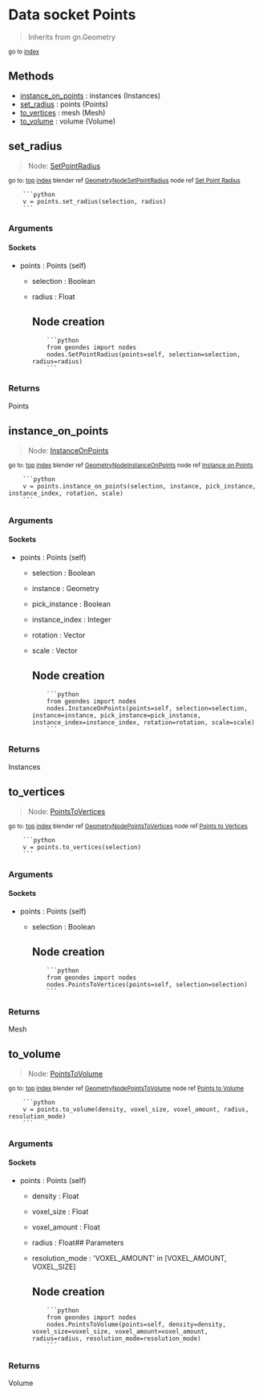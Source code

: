 
# Data socket Points

> Inherits from gn.Geometry
  
<sub>go to [index](/docs/index.md)</sub>



## Methods

- [instance_on_points](#instance_on_points) : instances (Instances)
- [set_radius](#set_radius) : points (Points)
- [to_vertices](#to_vertices) : mesh (Mesh)
- [to_volume](#to_volume) : volume (Volume)

## set_radius

> Node: [SetPointRadius](/docs/nodes/SetPointRadius.md)
  
<sub>go to: [top](#data-socket-points) [index](/docs/index.md)
blender ref [GeometryNodeSetPointRadius](https://docs.blender.org/api/current/bpy.types.GeometryNodeSetPointRadius.html)
node ref [Set Point Radius](https://docs.blender.org/manual/en/latest/modeling/geometry_nodes/point/set_point_radius.html) </sub>
                          
        ```python
        v = points.set_radius(selection, radius)
        ```

### Arguments


#### Sockets

- points : Points (self)
  - selection : Boolean
  - radius : Float
    
    Node creation
    -------------
            
            ```python
            from geondes import nodes
            nodes.SetPointRadius(points=self, selection=selection, radius=radius)
            ```

### Returns

Points


## instance_on_points

> Node: [InstanceOnPoints](/docs/nodes/InstanceOnPoints.md)
  
<sub>go to: [top](#data-socket-points) [index](/docs/index.md)
blender ref [GeometryNodeInstanceOnPoints](https://docs.blender.org/api/current/bpy.types.GeometryNodeInstanceOnPoints.html)
node ref [Instance on Points](https://docs.blender.org/manual/en/latest/modeling/geometry_nodes/instances/instance_on_points.html) </sub>
                          
        ```python
        v = points.instance_on_points(selection, instance, pick_instance, instance_index, rotation, scale)
        ```

### Arguments


#### Sockets

- points : Points (self)
  - selection : Boolean
  - instance : Geometry
  - pick_instance : Boolean
  - instance_index : Integer
  - rotation : Vector
  - scale : Vector
    
    Node creation
    -------------
            
            ```python
            from geondes import nodes
            nodes.InstanceOnPoints(points=self, selection=selection, instance=instance, pick_instance=pick_instance, instance_index=instance_index, rotation=rotation, scale=scale)
            ```

### Returns

Instances


## to_vertices

> Node: [PointsToVertices](/docs/nodes/PointsToVertices.md)
  
<sub>go to: [top](#data-socket-points) [index](/docs/index.md)
blender ref [GeometryNodePointsToVertices](https://docs.blender.org/api/current/bpy.types.GeometryNodePointsToVertices.html)
node ref [Points to Vertices](https://docs.blender.org/manual/en/latest/modeling/geometry_nodes/point/points_to_vertices.html) </sub>
                          
        ```python
        v = points.to_vertices(selection)
        ```

### Arguments


#### Sockets

- points : Points (self)
  - selection : Boolean
    
    Node creation
    -------------
            
            ```python
            from geondes import nodes
            nodes.PointsToVertices(points=self, selection=selection)
            ```

### Returns

Mesh


## to_volume

> Node: [PointsToVolume](/docs/nodes/PointsToVolume.md)
  
<sub>go to: [top](#data-socket-points) [index](/docs/index.md)
blender ref [GeometryNodePointsToVolume](https://docs.blender.org/api/current/bpy.types.GeometryNodePointsToVolume.html)
node ref [Points to Volume](https://docs.blender.org/manual/en/latest/modeling/geometry_nodes/point/points_to_volume.html) </sub>
                          
        ```python
        v = points.to_volume(density, voxel_size, voxel_amount, radius, resolution_mode)
        ```

### Arguments


#### Sockets

- points : Points (self)
  - density : Float
  - voxel_size : Float
  - voxel_amount : Float
  - radius : Float## Parameters
  - resolution_mode : 'VOXEL_AMOUNT' in [VOXEL_AMOUNT, VOXEL_SIZE]
    
    Node creation
    -------------
            
            ```python
            from geondes import nodes
            nodes.PointsToVolume(points=self, density=density, voxel_size=voxel_size, voxel_amount=voxel_amount, radius=radius, resolution_mode=resolution_mode)
            ```

### Returns

Volume

